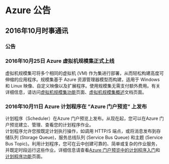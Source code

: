 <properties
	pageTitle="历史公告 2016年10月 | Azure"
    description="历史公告 2016年10月"
    services=""
    documentationCenter="" 
    authors=""
    manager=""
    editor=""
    tags=""/>

<tags ms.service="what-is-new_archives" ms.date="" wacn.date="" wacn.lang="cn"/>

# Azure 公告
## 2016年10月时事通讯

### 公告
### 2016年10月25日 Azure 虚拟机规模集正式上线  

虚拟机规模集可将多个相同的虚拟机 (VM) 作为集进行部署，从而轻松构建高度可伸缩的应用程序。规模集基于 Azure 资源管理器模型而构建，适用于 Windows 和 Linux 映像、自定义映像以及扩展程序。使用规模集无需支付额外费用。有关详细信息，请访问[虚拟机规模集功能](/home/features/virtual-machine-scale-sets/)页面、[虚拟机规模集概述](/documentation/articles/virtual-machine-scale-sets-overview/)文档页面。


### 2016年10月11日 Azure 计划程序在 ”Azure 门户预览” 上发布
 
计划程序（Scheduler）在Azure 门户预览上发布。从现在起，您可以在Azure 门户预览建立、管理、查看您的计划程序作业。<br/>
计划程序允许您按既定计划执行操作，如调用 HTTP/S 端点，或将消息发布到存储队列 (Storage Queue)，服务总线队列 (Service Bus Queue) 和主题 (Service Bus Topic)。利用计划程序，您可在云中创建可靠的、简单或复杂的作业服务，并既定时段运行这些作业。详细信息请查看[Azure 门户预览中的计划程序入门](/documentation/articles/scheduler-get-started-portal/)和[计划程序功能](/home/features/scheduler/)页面。
